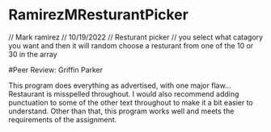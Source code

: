 # RamirezMResturantPicker
// Mark ramirez
// 10/19/2022
// Resturant picker
// you select what catagory you want and then it will random choose a resturant from one of the 10 or 30 in the array

#Peer Review: Griffin Parker

This program does everything as advertised, with one major flaw... 
Restaurant is misspelled throughout. I would also recommend adding punctuation to some of the other text throughout to make it a bit easier to understand. Other than that, this program works well and meets the requirements of the assignment. 